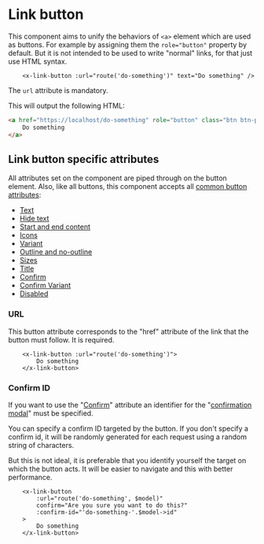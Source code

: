 Link button
===========

This component aims to unify the behaviors of `<a>` element which are used as buttons. For example by assigning them the `role="button"` property by default. But it is not intended to be used to write "normal" links, for that just use HTML syntax.

```blade
    <x-link-button :url="route('do-something')" text="Do something" />
```

The `url` attribute is mandatory.

This will output the following HTML:

```html
<a href="https://localhost/do-something" role="button" class="btn btn-primary">
    Do something
</a>
```

Link button specific attributes
-------------------------------

All attributes set on the component are piped through on the button element. Also, like all buttons, this component accepts all [common button attributes](./buttons.md#common-button-attributes):
- [Text](./buttons.md#text)
- [Hide text](./buttons.md#hide-text)
- [Start and end content](./buttons.md#start-and-end-content)
- [Icons](./buttons.md#icons)
- [Variant](./buttons.md#variant)
- [Outline and no-outline](./buttons.md#outline-and-no-outline)
- [Sizes](./buttons.md#sizes)
- [Title](./buttons.md#title)
- [Confirm](./buttons.md#confirm)
- [Confirm Variant](./buttons.md#confirm-variant)
- [Disabled](./buttons.md#disabled)

### URL

This button attribute corresponds to the "href" attribute of the link that the button must follow. It is required.

```blade
    <x-link-button :url="route('do-something')">
        Do something
    </x-link-button>
```

### Confirm ID

If you want to use the "[Confirm](./buttons.md#confirm)" attribute an identifier for the "[confirmation modal](./../modals.md#confirm-modal)" must be specified.

You can specify a confirm ID targeted by the button. If you don't specify a confirm id, it will be randomly generated for each request using a random string of characters.

But this is not ideal, it is preferable that you identify yourself the target on which the button acts. It will be easier to navigate and this with better performance.

```blade
    <x-link-button
        :url="route('do-something', $model)"
        confirm="Are you sure you want to do this?"
        :confirm-id="'do-something-'.$model->id"
    >
        Do something
    </x-link-button>
```
